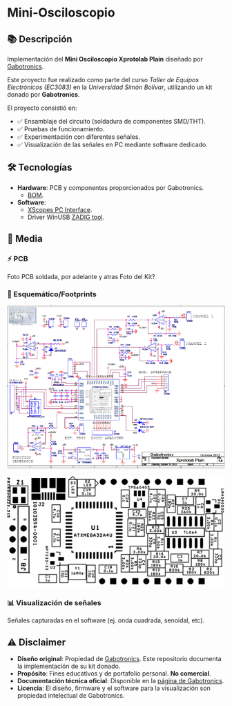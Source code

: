 # Mini-Osciloscopio

## 📚 Descripción
Implementación del **Mini Osciloscopio Xprotolab Plain** diseñado por [Gabotronics](https://www.gabotronics.com/categories/products/xprotolab-plain.html).  

Este proyecto fue realizado como parte del curso *Taller de Equipos Electrónicos (EC3083)* en la *Universidad Simón Bolívar*, utilizando un kit donado por **Gabotronics**. 

El proyecto consistió en: 
- ✅ Ensamblaje del circuito (soldadura de componentes SMD/THT).  
- ✅ Pruebas de funcionamiento.  
- ✅ Experimentación con diferentes señales.
- ✅ Visualización de las señales en PC mediante software dedicado.

## 🛠️ Tecnologías
- **Hardware**: PCB y componentes proporcionados por Gabotronics. 
    - [BOM](https://www.gabotronics.com/download/xproto-plain/xprotolab-plain-bom.xlsx). 
- **Software**: 
    - [XScopes PC Interface](https://www.gabotronics.com/product-info/xprotolab-pc-interface.html).
    - Driver WinUSB [ZADIG tool](https://www.gabotronics.com/download/xscopes/zadig_v2.0.1.162.exe).

## 📸 Media

### ⚡ PCB
Foto PCB soldada, por adelante y atras
Foto del Kit?

### 📐 Esquemático/Footprints
![alt text](./Imagenes/esquematico.PNG)

![alt text](./Imagenes/xprotolab-plain-assembly.png)

### 📊 Visualización de señales
Señales capturadas en el software (ej. onda cuadrada, senoidal, etc).  

## ⚠️ Disclaimer  
- **Diseño original**: Propiedad de [Gabotronics](https://www.gabotronics.com/). Este repositorio 
documenta la implementación de su kit donado. 
- **Propósito**: Fines educativos y de portafolio personal. **No comercial**.   
- **Documentación técnica oficial**: Disponible en la [página de Gabotronics](https://www.gabotronics.com/categories/products/xprotolab-plain.html).
- **Licencia**: El diseño, firmware y el software para la visualización son propiedad intelectual de Gabotronics. 
